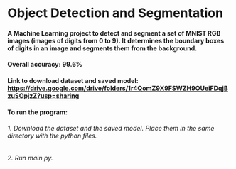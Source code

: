 # Object Detection and Segmentation

#### A Machine Learning project to detect and segment a set of MNIST RGB images (images of digits from 0 to 9). It determines the boundary boxes of digits in an image and segments them from the background.
#### Overall accuracy: 99.6%

#### Link to download dataset and saved model: https://drive.google.com/drive/folders/1r4QomZ9X9FSWZH9OUeiFDqjBzuSOpjzZ?usp=sharing

#### To run the program:
###### 1. Download the dataset and the saved model. Place them in the same directory with the python files.
###### 2. Run main.py.
